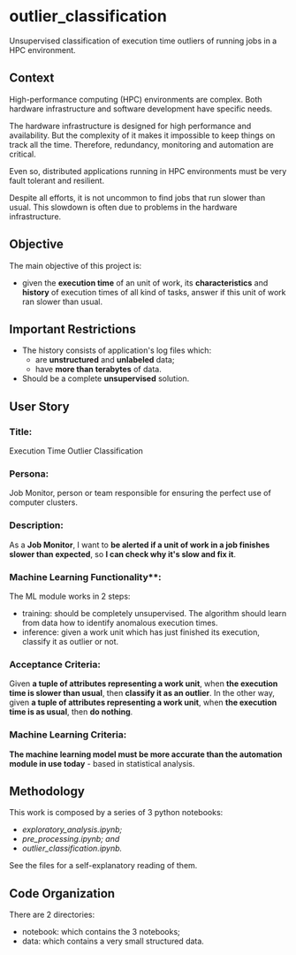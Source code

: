 # outlier_classification
Unsupervised classification of execution time outliers of running jobs in a HPC environment.

## Context
High-performance computing (HPC) environments are complex. Both hardware infrastructure and software development have specific needs.

The hardware infrastructure is designed for high performance and availability. But the complexity of it makes it impossible to keep things on track all the time. Therefore, redundancy, monitoring and automation are critical.

Even so, distributed applications running in HPC environments must be very fault tolerant and resilient.

Despite all efforts, it is not uncommon to find jobs that run slower than usual. This slowdown is often due to problems in the hardware infrastructure.

## Objective
The main objective of this project is:
 - given the **execution time** of an unit of work, its **characteristics** and **history** of execution times of all kind of tasks, answer if this unit of work ran slower than usual.

## Important Restrictions
 - The history consists of application's log files which:
     - are **unstructured** and **unlabeled** data;
     - have **more than terabytes** of data.
 - Should be a complete **unsupervised** solution.

## User Story

### **Title**:
Execution Time Outlier Classification

### **Persona**:
Job Monitor, person or team responsible for ensuring the perfect use of computer clusters.

### **Description**:
As a **Job Monitor**, I want to **be alerted if a unit of work in a job finishes slower than expected**, so **I can check why it's slow and fix it**.

### Machine Learning Functionality**:
The ML module works in 2 steps:
 - training: should be completely unsupervised. The algorithm should learn from data how to identify anomalous execution times.
 - inference: given a work unit which has just finished its execution, classify it as outlier or not.

### **Acceptance Criteria**:
Given **a tuple of attributes representing a work unit**, when **the execution time is slower than usual**, then **classify it as an outlier**.
In the other way, given **a tuple of attributes representing a work unit**, when **the execution time is as usual**, then **do nothing**.

### **Machine Learning Criteria**:

**The machine learning model must be more accurate than the automation module in use today** - based in statistical analysis.

## Methodology

This work is composed by a series of 3 python notebooks:
 - *exploratory_analysis.ipynb;*
 - *pre_processing.ipynb; and*
 - *outlier_classification.ipynb.*

See the files for a self-explanatory reading of them.



## Code Organization
 There are 2 directories:
  - notebook: which contains the 3 notebooks;
  - data: which contains a very small structured data.
